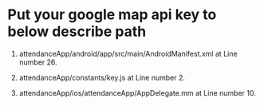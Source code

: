# Put your google map api key to below describe path

1. attendanceApp/android/app/src/main/AndroidManifest.xml at Line number 26.

2. attendanceApp/constants/key.js at Line number 2.

3. attendanceApp/ios/attendanceApp/AppDelegate.mm at Line number 10.